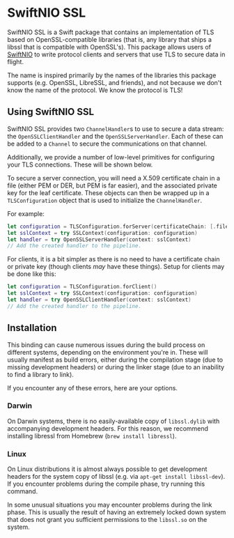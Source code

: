 # SwiftNIO SSL

SwiftNIO SSL is a Swift package that contains an implementation of TLS based on OpenSSL-compatible libraries (that is, any library that ships a libssl that is compatible with OpenSSL's). This package allows users of [SwiftNIO](https://github.com/apple/swift-nio) to write protocol clients and servers that use TLS to secure data in flight.

The name is inspired primarily by the names of the libraries this package supports (e.g. OpenSSL, LibreSSL, and friends), and not because we don't know the name of the protocol. We know the protocol is TLS!

## Using SwiftNIO SSL

SwiftNIO SSL provides two `ChannelHandler`s to use to secure a data stream: the `OpenSSLClientHandler` and the `OpenSSLServerHandler`. Each of these can be added to a `Channel` to secure the communications on that channel.

Additionally, we provide a number of low-level primitives for configuring your TLS connections. These will be shown below.

To secure a server connection, you will need a X.509 certificate chain in a file (either PEM or DER, but PEM is far easier), and the associated private key for the leaf certificate. These objects can then be wrapped up in a `TLSConfiguration` object that is used to initialize the `ChannelHandler`.

For example:

```swift
let configuration = TLSConfiguration.forServer(certificateChain: [.file("cert.pem")], privateKey: .file("key.pem")) 
let sslContext = try SSLContext(configuration: configuration)
let handler = try OpenSSLServerHandler(context: sslContext)
// Add the created handler to the pipeline.
```

For clients, it is a bit simpler as there is no need to have a certificate chain or private key (though clients *may* have these things). Setup for clients may be done like this:

```swift
let configuration = TLSConfiguration.forClient()
let sslContext = try SSLContext(configuration: configuration)
let handler = try OpenSSLClientHandler(context: sslContext)
// Add the created handler to the pipeline.
```

## Installation

This binding can cause numerous issues during the build process on different systems, depending on the environment you're in. These will usually manifest as build errors, either during the compilation stage (due to missing development headers) or during the linker stage (due to an inability to find a library to link).

If you encounter any of these errors, here are your options.

### Darwin

On Darwin systems, there is no easily-available copy of `libssl.dylib` with accompanying development headers. For this reason, we recommend installing libressl from Homebrew (`brew install libressl`).

### Linux

On Linux distributions it is almost always possible to get development headers for the system copy of libssl (e.g. via `apt-get install libssl-dev`). If you encounter problems during the compile phase, try running this command.

In some unusual situations you may encounter problems during the link phase. This is usually the result of having an extremely locked down system that does not grant you sufficient permissions to the `libssl.so` on the system.
